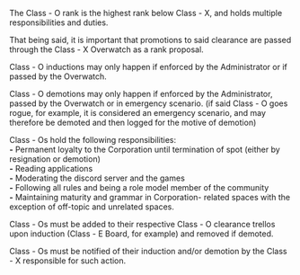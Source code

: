 The Class - O rank is the highest rank below Class - X, and holds multiple responsibilities and duties.  

That being said, it is important that promotions to said clearance are passed through the Class - X Overwatch as a rank proposal.  

Class - O inductions may only happen if enforced by the Administrator or if passed by the Overwatch.  

Class - O demotions may only happen if enforced by the Administrator, passed by the Overwatch or in emergency scenario. (if said Class - O goes rogue, for example, it is considered an emergency scenario, and may therefore be demoted and then logged for the motive of demotion)  

Class - Os hold the following responsibilities:  
 **-** Permanent loyalty to the Corporation until termination of spot (either by resignation or demotion)  
 **-** Reading applications  
 **-** Moderating the discord server and the games  
 **-** Following all rules and being a role model member of the community  
 **-** Maintaining maturity and grammar in Corporation- related spaces with the exception of off-topic and unrelated spaces.  

Class - Os must be added to their respective Class - O clearance trellos upon induction (Class - E Board, for example) and removed if demoted.  

Class - Os must be notified of their induction and/or demotion by the Class - X responsible for such action.
